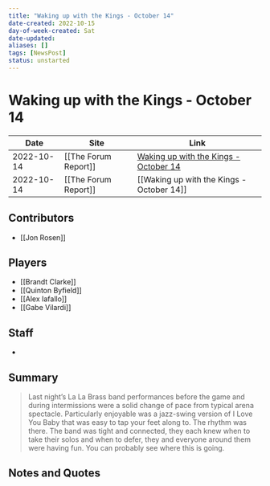 ```yaml
---
title: "Waking up with the Kings - October 14"
date-created: 2022-10-15
day-of-week-created: Sat
date-updated: 
aliases: []
tags: [NewsPost]
status: unstarted
---
```


# Waking up with the Kings - October 14

Date | Site | Link
---|---|---
2022-10-14 | [[The Forum Report]] | [Waking up with the Kings - October 14](https://theforumreport.com/waking-up-with-the-kings-october-14/)
2022-10-14 | [[The Forum Report]] | [[Waking up with the Kings - October 14]]


## Contributors
- [[Jon Rosen]]


## Players
- [[Brandt Clarke]]
- [[Quinton Byfield]]
- [[Alex Iafallo]]
- [[Gabe Vilardi]]


## Staff
- 


## Summary
> Last night’s La La Brass band performances before the game and during intermissions were a solid change of pace from typical arena spectacle. Particularly enjoyable was a jazz-swing version of I Love You Baby that was easy to tap your feet along to. The rhythm was there. The band was tight and connected, they each knew when to take their solos and when to defer, they and everyone around them were having fun. You can probably see where this is going.


## Notes and Quotes
> 

